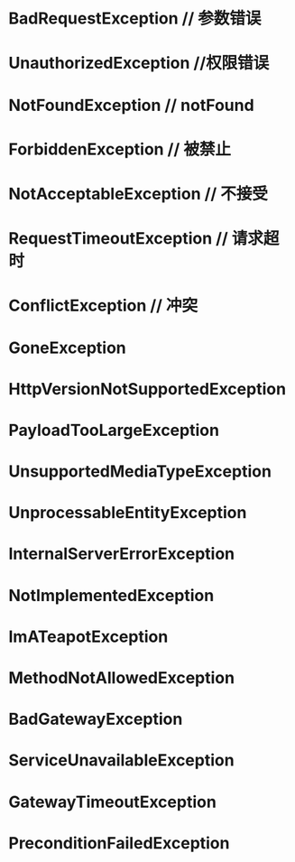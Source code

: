 <!-- nestjs 封装的err报错 -->
# BadRequestException  // 参数错误
# UnauthorizedException  //权限错误
# NotFoundException  // notFound
# ForbiddenException  // 被禁止
# NotAcceptableException // 不接受
# RequestTimeoutException // 请求超时
# ConflictException // 冲突
# GoneException
# HttpVersionNotSupportedException
# PayloadTooLargeException
# UnsupportedMediaTypeException
# UnprocessableEntityException
# InternalServerErrorException
# NotImplementedException
# ImATeapotException
# MethodNotAllowedException
# BadGatewayException
# ServiceUnavailableException
# GatewayTimeoutException
# PreconditionFailedException